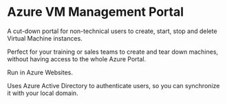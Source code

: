 # Azure VM Management Portal

A cut-down portal for non-technical users to create, start, stop and delete Virtual Machine instances.

Perfect for your training or sales teams to create and tear down machines, without having access to the whole Azure Portal.

Run in Azure Websites.

Uses Azure Active Directory to authenticate users, so you can synchronize it with your local domain.

